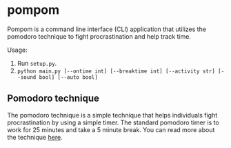 # pompom

Pompom is a command line interface (CLI) application that utilizes the pomodoro technique to fight procrastination and help track time.

Usage:

1. Run `setup.py`.
1. `python main.py [--ontime int] [--breaktime int] [--activity str] [--sound bool] [--auto bool]`

## Pomodoro technique

The pomodoro technique is a simple technique that helps individuals fight procrastination by using a simple timer.
The standard pomodoro timer is to work for 25 minutes and take a 5 minute break. You can read more about the technique [here](https://en.wikipedia.org/wiki/Pomodoro_Technique "Pomodoro Technique").